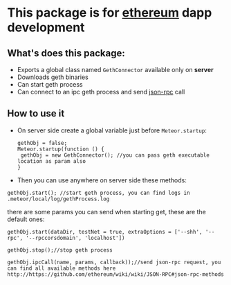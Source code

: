 # This package is for [ethereum](https://ethereum.org/) dapp development

## What's does this package:
 * Exports a global class named `GethConnector` available only on **server**
 * Downloads geth binaries
 * Can start geth process
 * Can connect to an ipc geth process and send  [json-rpc](http://https://github.com/ethereum/wiki/wiki/JSON-RPC#json-rpc-methods) call

## How to use it

 * On server side create a global variable just before `Meteor.startup`:
   ```
   gethObj = false;
   Meteor.startup(function () {
   	gethObj = new GethConnector(); //you can pass geth executable location as param also
   }
   ```
 * Then you can use anywhere on server side these methods:
  ```
  gethObj.start(); //start geth process, you can find logs in .meteor/local/log/gethProcess.log
  ```
  there are some params you can send when starting get, these are the default ones:
  ```
  gethObj.start(dataDir, testNet = true, extraOptions = ['--shh', '--rpc', '--rpccorsdomain', 'localhost'])
  ```
  ```
  gethObj.stop();//stop geth process
  ```
  ```
  gethObj.ipcCall(name, params, callback));//send json-rpc request, you can find all available methods here http://https://github.com/ethereum/wiki/wiki/JSON-RPC#json-rpc-methods 
  ```
